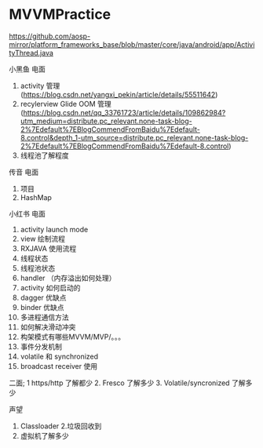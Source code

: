 # MVVMPractice

https://github.com/aosp-mirror/platform_frameworks_base/blob/master/core/java/android/app/ActivityThread.java


小黑鱼 电面
1. activity 管理 (https://blog.csdn.net/yangxi_pekin/article/details/55511642)
2. recylerview Glide OOM 管理 (https://blog.csdn.net/qq_33761723/article/details/109862984?utm_medium=distribute.pc_relevant.none-task-blog-2%7Edefault%7EBlogCommendFromBaidu%7Edefault-8.control&depth_1-utm_source=distribute.pc_relevant.none-task-blog-2%7Edefault%7EBlogCommendFromBaidu%7Edefault-8.control)
3. 线程池了解程度

传音 电面
1. 项目
2. HashMap

小红书 电面
1. activity launch mode
2. view 绘制流程
3. RXJAVA 使用流程
4. 线程状态
5. 线程池状态
6. handler （内存溢出如何处理）
7. activity 如何启动的
8. dagger 优缺点
9. binder 优缺点
11. 多进程通信方法
12. 如何解决滑动冲突
13. 构架模式有哪些MVVM/MVP/。。。
14. 事件分发机制
15. volatile 和 synchronized
16. broadcast receiver 使用

二面;
1 https/http 了解都少
2. Fresco 了解多少
3. Volatile/syncronized 了解多少

声望
1. Classloader
2.垃圾回收到
3. 虚拟机了解多少

